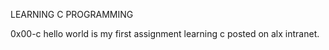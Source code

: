 LEARNING C PROGRAMMING

0x00-c hello world is my first assignment learning c posted on alx intranet.
